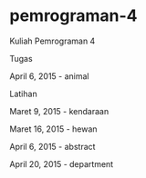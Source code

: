 # pemrograman-4
Kuliah Pemrograman 4

Tugas

April 6, 2015 - animal


Latihan

Maret 9, 2015 - kendaraan

Maret 16, 2015 - hewan

April 6, 2015 - abstract

April 20, 2015 - department
